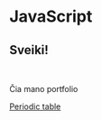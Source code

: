 # JavaScript

<h2>Sveiki!</h2>
<br> <p>Čia mano portfolio</p>

<a href="ND.23.01.10.html">Periodic table</a>
